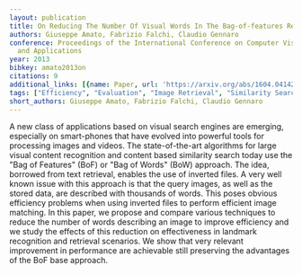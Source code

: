 ```yaml
---
layout: publication
title: On Reducing The Number Of Visual Words In The Bag-of-features Representation
authors: Giuseppe Amato, Fabrizio Falchi, Claudio Gennaro
conference: Proceedings of the International Conference on Computer Vision Theory
  and Applications
year: 2013
bibkey: amato2013on
citations: 9
additional_links: [{name: Paper, url: 'https://arxiv.org/abs/1604.04142'}]
tags: ["Efficiency", "Evaluation", "Image Retrieval", "Similarity Search", "Text Retrieval"]
short_authors: Giuseppe Amato, Fabrizio Falchi, Claudio Gennaro
---
```

A new class of applications based on visual search engines are emerging,
especially on smart-phones that have evolved into powerful tools for processing
images and videos. The state-of-the-art algorithms for large visual content
recognition and content based similarity search today use the "Bag of Features"
(BoF) or "Bag of Words" (BoW) approach. The idea, borrowed from text retrieval,
enables the use of inverted files. A very well known issue with this approach
is that the query images, as well as the stored data, are described with
thousands of words. This poses obvious efficiency problems when using inverted
files to perform efficient image matching. In this paper, we propose and
compare various techniques to reduce the number of words describing an image to
improve efficiency and we study the effects of this reduction on effectiveness
in landmark recognition and retrieval scenarios. We show that very relevant
improvement in performance are achievable still preserving the advantages of
the BoF base approach.